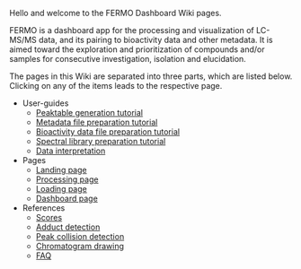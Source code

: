 Hello and welcome to the FERMO Dashboard Wiki pages. 

FERMO is a dashboard app for the processing and visualization of LC-MS/MS data, and its pairing to bioactivity data and other metadata. It is aimed toward the exploration and prioritization of compounds and/or samples for consecutive investigation, isolation and elucidation. 

The pages in this Wiki are separated into three parts, which are listed below. Clicking on any of the items leads to the respective page.

- User-guides
    - [Peaktable generation tutorial](https://github.com/mmzdouc/FERMO/wiki/Peaktable-generation-tutorial)
    - [Metadata file preparation tutorial](https://github.com/mmzdouc/FERMO/wiki/Metadata-file-preparation-tutorial)
    - [Bioactivity data file preparation tutorial](https://github.com/mmzdouc/FERMO/wiki/Bioactivity-data-file-preparation-tutorial)
    - [Spectral library preparation tutorial](https://github.com/mmzdouc/FERMO/wiki/Spectral-library-preparation-tutorial)
    - [Data interpretation](https://github.com/mmzdouc/FERMO/wiki/Data-interpretation)
- Pages
    - [Landing page](https://github.com/mmzdouc/FERMO/wiki/Pages-Landing-page)
    - [Processing page](https://github.com/mmzdouc/FERMO/wiki/Pages-Processing-page)
    - [Loading page](https://github.com/mmzdouc/FERMO/wiki/Pages-Loading-page)
    - [Dashboard page](https://github.com/mmzdouc/FERMO/wiki/Pages-Dashboard-page)
- References
    - [Scores](https://github.com/mmzdouc/FERMO/wiki/Scores-page)
    - [Adduct detection](https://github.com/mmzdouc/FERMO/wiki/Adduct-detection)
    - [Peak collision detection](https://github.com/mmzdouc/FERMO/wiki/Peak-collision-detection)
    - [Chromatogram drawing](https://github.com/mmzdouc/FERMO/wiki/Chromatogram-drawing)
    - [FAQ](https://github.com/mmzdouc/FERMO/wiki/FAQ)
